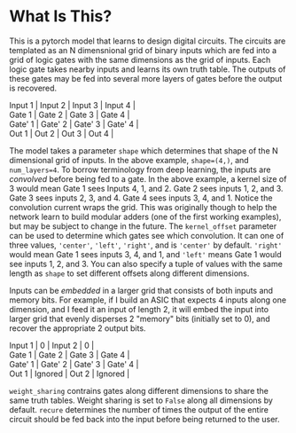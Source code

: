 # What Is This?

This is a pytorch model that learns to design digital circuits. The circuits are templated as an N dimensnional grid of binary inputs which are fed into a grid of logic gates with the same dimensions as the grid of inputs. Each logic gate takes nearby inputs and learns its own truth table. The outputs of these gates may be fed into several more layers of gates before the output is recovered. 

Input 1 | Input 2 | Input 3 | Input 4 |\
Gate  1 | Gate  2 | Gate  3 | Gate  4 |\
Gate' 1 | Gate' 2 | Gate' 3 | Gate' 4 |\
Out   1 | Out   2 | Out   3 | Out   4 |

The model takes a parameter `shape` which determines that shape of the N dimensional grid of inputs. In the above example, `shape=(4,)`, and `num_layers=4`. To borrow terminology from deep learning, the inputs are _convolved_ before being fed to a gate. In the above example, a kernel size of 3 would mean Gate 1 sees Inputs 4, 1, and 2. Gate 2 sees inputs 1, 2, and 3. Gate 3 sees inputs 2, 3, and 4. Gate 4 sees inputs 3, 4, and 1. Notice the convolution current wraps the grid. This was originally though to help the network learn to build modular adders (one of the first working examples), but may be subject to change in the future. The `kernel_offset` parameter can be used to determine which gates see which convolution. It can one of three values, `'center'`, `'left'`, `'right'`, and is `'center'` by default. `'right'` would mean Gate 1 sees inputs 3, 4, and 1, and `'left'` means Gate 1 would see inputs 1, 2, and 3. You can also specify a tuple of values with the same length as `shape` to set different offsets along different dimensions.

Inputs can be _embedded_ in a larger grid that consists of both inputs and memory bits. For example, if I build an ASIC that expects 4 inputs along one dimension, and I feed it an input of length 2, it will embed the input into larger grid that evenly disperses 2 "memory" bits (initially set to 0), and recover the appropriate 2 output bits.

Input 1 | 0       | Input 2 | 0       |\
Gate  1 | Gate  2 | Gate  3 | Gate  4 |\
Gate' 1 | Gate' 2 | Gate' 3 | Gate' 4 |\
Out   1 | Ignored | Out   2 | Ignored |

`weight_sharing` contrains gates along different dimensions to share the same truth tables. Weight sharing is set to `False` along all dimensions by default. 
`recure` determines the number of times the output of the entire circuit should be fed back into the input before being returned to the user.
